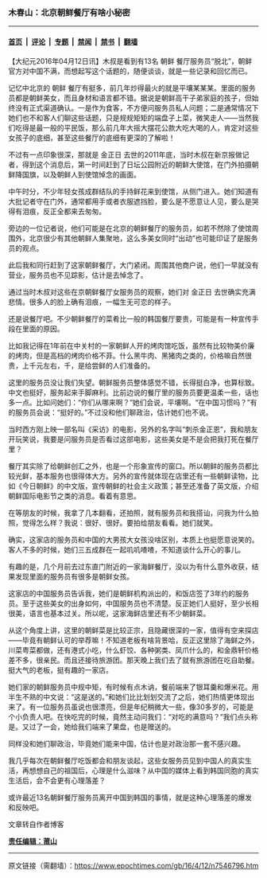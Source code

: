 ### 木春山：北京朝鲜餐厅有啥小秘密

---

#### [首页](../../../..?n7546796) &nbsp;|&nbsp; [评论](../../../../../epoch-comment?n7546796) &nbsp;|&nbsp; [专题](../../../../../epoch-special?n7546796) &nbsp;|&nbsp; [禁闻](../../../../../epoch-news?n7546796) &nbsp;|&nbsp; [禁书](../../../../../books?n7546796) &nbsp;|&nbsp; [翻墙](https://github.com/gfw-breaker/nogfw/blob/master/README.md?n7546796)


<div class="post_content" id="artbody" itemprop="articleBody">
 <!-- article content begin -->
 <p>
  【大纪元2016年04月12日讯】木叔是看到有13名
  <ok href="https://www.epochtimes.com/gb/tag/%E6%9C%9D%E9%B2%9C.html">
   朝鲜
  </ok>
  餐厅服务员“脱北”，朝鲜官方对中国不满，而想起写这个话题的，随便谈谈，就是一些记录和回忆而已。
 </p>
 <p>
  记忆中北京的
  <ok href="https://www.epochtimes.com/gb/tag/%E6%9C%9D%E9%B2%9C.html">
   朝鲜
  </ok>
  餐厅有挺多，前几年炒得最火的就是平壤某某某。里面的服务员都是朝鲜美女，而且身材和语言都不错。据说是朝鲜高干子弟家庭的孩子，但始终没有正式渠道确认。一是作为食客，不方便问服务员私人问题；二是通常情况下她们也不和客人们聊这些话题，只是规规矩矩的端盘子上菜，微笑走人——当然我们吃得是最一般的平民饭，那么前几年大摇大摆花公款大吃大喝的人，肯定对这些女孩子的底细，甚至这些餐厅的底细有更深的了解啦！
 </p>
 <p>
  不过有一点印象很深，那就是
  <ok href="https://www.epochtimes.com/gb/tag/%E9%87%91%E6%AD%A3%E6%97%A5.html">
   金正日
  </ok>
  去世的2011年底，当时木叔在新京报做记者，得到这个消息后，第一时间赶到了日坛公园附近的朝鲜大使馆，在门外拍摄朝鲜降国旗，以及朝鲜人到使馆悼念的画面。
 </p>
 <p>
  中午时分，不少年轻女孩成群结队的手持鲜花来到使馆，从侧门进入。她们知道有大批记者守在门外，通常都用手或者衣服遮挡脸，要么是不愿意让人见，要么是哭得有泪痕，反正全都来去匆匆。
 </p>
 <p>
  旁边的一位记者说，他们可能是在北京的朝鲜餐厅的服务员，如若不然除了使馆周围外，北京很少有其他朝鲜人集聚地，这么多美女同时“出动”也可能印证了是服务员的观点。
 </p>
 <p>
  此后我和同行赶到了这家朝鲜餐厅，大门紧闭。周围其他商户说，他们一早就没有营业，服务员也不见踪影，估计是去悼念了。
 </p>
 <p>
  通过当时木叔对这些在京朝鲜餐厅女服务员的观察，她们对
  <ok href="https://www.epochtimes.com/gb/tag/%E9%87%91%E6%AD%A3%E6%97%A5.html">
   金正日
  </ok>
  去世确实充满悲情。很多人的脸上确有泪痕，一幅生无可恋的样子。
 </p>
 <p>
  还是说餐厅吧。不少朝鲜餐厅的菜肴比一般的韩国餐厅要贵，可能是有一种宣传手段在里面的原因。
 </p>
 <p>
  比如我记得在1年前在中关村的一家朝鲜人开的烤肉馆吃饭，虽然有比较物美价廉的烤肉，但是高档的烤肉价格不菲。什么黑牛肉、黑猪肉之类的，价格嘛自然很贵，上千元左右，千，是给尝鲜的人们准备的。
 </p>
 <p>
  这里的服务员没让我们失望。朝鲜服务员整体感觉不错，长得挺白净，也算标致。中文也挺好，服务起来手脚麻利。比前边说的餐厅里的服务员要更温柔一些，话也多一点。比如问她们：“你们从哪来啊？”她们会说，平壤啊。“在中国习惯吗？”有的服务员会说：“挺好的。”不过没和他们聊政治，估计她们也不说。
 </p>
 <p>
  当时西方刚上映一部名叫《采访》的电影，另外的名字叫“刺杀金正恩”，我和朋友开玩笑说，我要是问服务员是否看过这部电影，这些美女是不是会把我打死在餐厅里？
 </p>
 <p>
  餐厅其实除了给朝鲜创汇之外，也是一个形象宣传的窗口。所以朝鲜的服务员都比较光鲜，基本服务也很得体大方。另外的宣传就体现在店里还有一些朝鲜读物，比如《今日朝鲜》的中文版，宣传朝鲜的社会主义政策；甚至还准备了英文版，介绍朝鲜国际电影节之类的消息。看着有意思。
 </p>
 <p>
  在等朋友的时候，我拿了几本翻看，还拍照，就有服务员和我搭讪，问我为什么拍照，觉得怎么样？我说：很好、很好。要拍给朋友看看。她们就笑。
 </p>
 <p>
  确实，这家店的服务员和中国的大男孩大女孩没啥区别，本质上也挺愿意说笑的。客人不多的时候，她们三五成群在一起叽叽喳喳，不知道谈什么开心的事儿。
 </p>
 <p>
  有趣的是，几个月前去过东直门附近的一家海鲜餐厅，没以为有什么意外收获，结果发现里面的服务员有很多是朝鲜女孩。
 </p>
 <p>
  这家店的中国服务员告诉我，她们是朝鲜机构派出的，和饭店签了3年约的服务员。至于这些美女的出身如何，中国服务员也不清楚。反正她们人挺好，至少长相很美，语言也基本过关。所以呢，这家海鲜店里还有不少朝鲜菜。
 </p>
 <p>
  从这个角度上讲，这里的朝鲜菜是比较正宗，且隐藏很深的一家，值得有空来探店——毕竟有朝鲜认可的举荐嘛！不知道老板有啥背景哈，反正这里除了海鲜之外，川菜粤菜都做，还有港式小吃，什么虾饺、各种粥类、凤爪什么的，和金鼎轩价格差不多，很亲民。而且还接待旅游团。那天晚上我们去了就有旅游团在吃自助餐。挺大气的老板，挺有趣的一家店。
 </p>
 <p>
  她们家的朝鲜服务员中规中矩，有时候有点木讷，餐前端来了银耳羹和爆米花。用半生不熟的中文说：“这是送的。”和她们比比划划交流了之后，她们热情更体现出来了。有一位服务员虽说也很漂亮，但是年纪稍微大一些，像30多岁的，可能是个小负责人吧。在快吃完的时候，竟然主动问我们：“对吃的满意吗？”我们点头称是。又过了一会，她给我们端来了果盘，也是赠送的。
 </p>
 <p>
  同样没和她们聊政治，毕竟她们能来中国，估计也是对政治那一套不感兴趣。
 </p>
 <p>
  我几乎每次在朝鲜餐厅吃饭都会和朋友谈起，这些女服务员见到中国人的真实生活，再想想自己的祖国后，心理是什么滋味？从中国的媒体上看到韩国同胞的真实生活后，会不会更有心理落差？
 </p>
 <p>
  或许最近13名朝鲜餐厅服务员离开中国到韩国的事情，就是这种心理落差的爆发和反映吧。
 </p>
 <p>
  文章转自作者博客
 </p>
 <p>
  <strong>
   <u>
    责任编辑：莆山
   </u>
  </strong>
 </p>
 <!-- article content end -->
 <div id="below_article_ad">
 </div>
</div>


---

原文链接（需翻墙）：https://www.epochtimes.com/gb/16/4/12/n7546796.htm